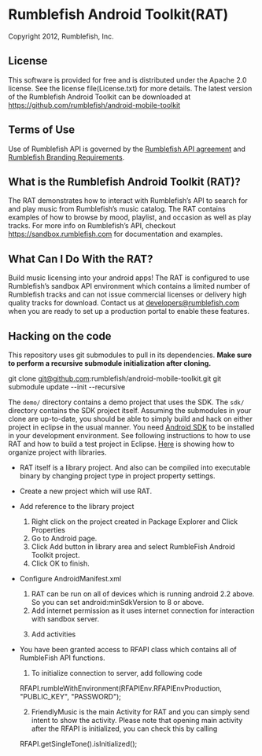 
# Rumblefish Android Toolkit(RAT)

Copyright 2012, Rumblefish, Inc.

## License

This software is provided for free and is distributed under the Apache 2.0 license. See the license file(License.txt) for more details. The latest version of the Rumblefish Android Toolkit can be downloaded at https://github.com/rumblefish/android-mobile-toolkit

## Terms of Use

Use of Rumblefish API is governed by the [Rumblefish API agreement](https://sandbox.rumblefish.com/agreement) and [Rumblefish Branding Requirements](https://sandbox.rumblefish.com/branding).

## What is the Rumblefish Android Toolkit (RAT)? 

The RAT demonstrates how to interact with Rumblefish’s API to search for and play music from Rumblefish’s music catalog. The RAT contains examples of how to browse by mood, playlist, and occasion as well as play tracks.
For more info on Rumblefish’s API, checkout https://sandbox.rumblefish.com for documentation and examples.

## What Can I Do With the RAT? 

Build music licensing into your android apps! The RAT is configured to use Rumblefish’s sandbox API environment which contains a limited number of Rumblefish tracks and
can not issue commercial licenses or delivery high quality tracks for download. Contact us at developers@rumblefish.com when you are ready to set up a production
portal to enable these features.

## Hacking on the code

This repository uses git submodules to pull in its dependencies.  **Make sure to perform a recursive submodule initialization after cloning.**

git clone git@github.com:rumblefish/android-mobile-toolkit.git git submodule update --init --recursive


The `demo/` directory contains a demo project that uses the SDK. The `sdk/` directory contains the SDK project itself. Assuming the submodules in your clone are up-to-date, you should be able to simply build and hack on either project in eclipse in the usual manner. 
You need [Android SDK](http://developer.android.com/sdk/index.html) to be installed in your development environment. 
See following instructions to how to use RAT and how to build a test project in Eclipse. 
[Here](http://developer.android.com/tools/projects/index.html) is showing how to organize project with libraries.

- RAT itself is a library project.
And also can be compiled into executable binary by changing project type in project property settings.

- Create a new project which will use RAT.

- Add reference to the library project
  1. Right click on the project created in Package Explorer and Click Properties
  2. Go to Android page.
  3. Click Add button in library area and select RumbleFish Android Toolkit project.
  4. Click OK to finish.
  
- Configure AndroidManifest.xml
  1. RAT can be run on all of devices which is running android 2.2 above. So you can set android:minSdkVersion to 8 or above.
  2. Add internet permission as it uses internet connection for interaction with sandbox server.
  
   <uses-permission android:name="android.permission.INTERNET" />
  		
  3. Add activities
  
	<activity android:name="com.rumblefish.friendlymusic.FriendlyMusic"
		android:theme="@android:style/Theme.Black.NoTitleBar.Fullscreen">
	</activity>
	
	<activity android:name="com.rumblefish.friendlymusic.MoodMap"
		android:theme="@android:style/Theme.Black.NoTitleBar.Fullscreen">
	</activity>
	
	<activity android:name="com.rumblefish.friendlymusic.OccasionActivity"
		android:theme="@android:style/Theme.Black.NoTitleBar.Fullscreen">
	</activity>
	
	<activity android:name="com.rumblefish.friendlymusic.CoverFlowActivity"
		android:screenOrientation="landscape"
		android:theme="@android:style/Theme.Black.NoTitleBar.Fullscreen">
	</activity>
	
	<activity android:name="com.rumblefish.friendlymusic.PlaylistActivity"
		android:configChanges="orientation|keyboardHidden"
		android:theme="@android:style/Theme.Black.NoTitleBar.Fullscreen">
	</activity>
	
	<activity android:name="com.rumblefish.friendlymusic.AlbumActivity"
		android:theme="@android:style/Theme.Black.NoTitleBar.Fullscreen">
	</activity>
       	
- You have been granted access to RFAPI class which contains all of RumbleFish API functions.
  1. To initialize connection to server, add following code
  
	RFAPI.rumbleWithEnvironment(RFAPIEnv.RFAPIEnvProduction, "PUBLIC_KEY", "PASSWORD");
  		
  2. FriendlyMusic is the main Activity for RAT and you can simply send intent to show the activity. Please note that opening main activity after the RFAPI is initialized, you can check this by calling
    
	RFAPI.getSingleTone().isInitialized();

